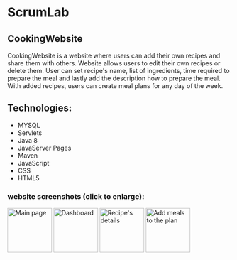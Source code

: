 

# ScrumLab

## CookingWebsite

CookingWebsite is a website where users can add their own recipes and share them with others.
Website allows users to edit their own recipes or delete them.
User can set recipe's name, list of ingredients, time required to prepare the meal and lastly add the description how to prepare the meal.
With added recipes, users can create meal plans for any day of the week. 

## Technologies:
- MYSQL
- Servlets
- Java 8
- JavaServer Pages
- Maven
- JavaScript
- CSS
- HTML5


### website screenshots (click to enlarge):
<p float="left">
  <img title="Main page" src="https://user-images.githubusercontent.com/98467969/168395543-853c9f30-1b6a-4f9e-8998-a2d3f61bfd8c.png" height="100 width="100" />
  <img title="Dashboard" src="https://user-images.githubusercontent.com/98467969/168395559-4dae7ade-e840-4219-b652-a737b6b93c1f.png" height="100 width="100" /> 
  <img title="Recipe's details" src="https://user-images.githubusercontent.com/98467969/168395589-bee622eb-9129-4fc1-a9a8-a08054f06e89.png" height="100 width="100" />
    <img title="Add meals to the plan" src="https://user-images.githubusercontent.com/98467969/168395645-1cb1388b-e82e-4323-af82-b4c765771717.png" height="100 width="100" />
</p>
